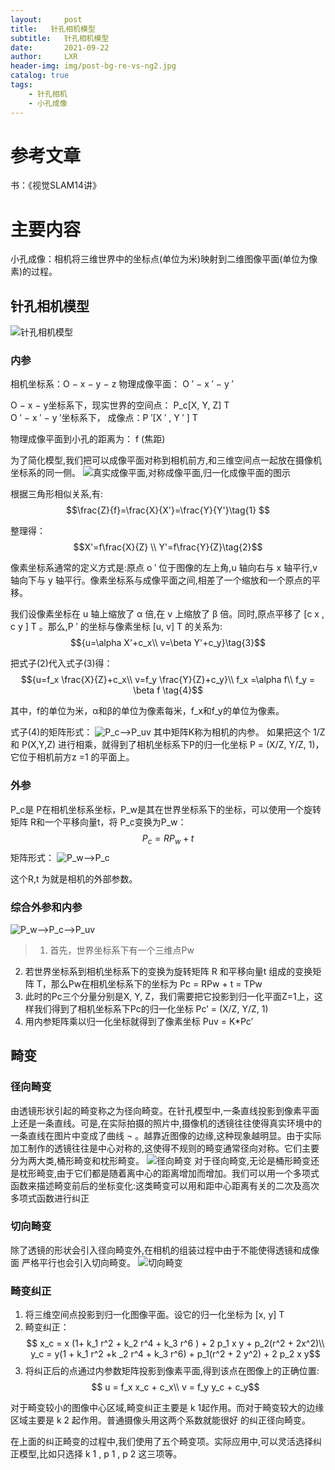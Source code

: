 ```yaml
---
layout:     post
title:   针孔相机模型
subtitle:   针孔相机模型
date:       2021-09-22
author:     LXR
header-img: img/post-bg-re-vs-ng2.jpg
catalog: true
tags:
    - 针孔相机
    - 小孔成像
---
```


# 参考文章
书：《视觉SLAM14讲》

# 主要内容
小孔成像：相机将三维世界中的坐标点(单位为米)映射到二维图像平面(单位为像素)的过程。

## 针孔相机模型
![针孔相机模型](/img/camera_model.jpg)

### 内参
相机坐标系：O − x − y − z
物理成像平面： O ′ − x ′ − y ′

O − x − y坐标系下，现实世界的空间点： P_c[X, Y, Z] T  
 O ′ − x ′ − y ′坐标系下， 成像点：P ′[X ′ , Y ′ ] T  

物理成像平面到小孔的距离为： f (焦距)

为了简化模型,我们把可以成像平面对称到相机前方,和三维空间点一起放在摄像机坐标系的同一侧。
![真实成像平面,对称成像平面,归一化成像平面的图示](/img/three_planes.jpg)  

根据三角形相似关系,有:  
$$\frac{Z}{f}=\frac{X}{X'}=\frac{Y}{Y'}\tag{1} $$

整理得：  
$$X'=f\frac{X}{Z} \\  
   Y'=f\frac{Y}{Z}\tag{2}$$
   
像素坐标系通常的定义方式是:原点 o ′ 位于图像的左上角,u 轴向右与 x 轴平行,v轴向下与 y 轴平行。像素坐标系与成像平面之间,相差了一个缩放和一个原点的平移。

我们设像素坐标在 u 轴上缩放了 α 倍,在 v 上缩放了 β 倍。同时,原点平移了 [c x , c y ] T 。那么,P ′ 的坐标与像素坐标 [u, v] T 的关系为:
$${u=\alpha X'+c_x\\
   v=\beta Y'+c_y}\tag{3}$$

把式子(2)代入式子(3)得：
$${u=f_x \frac{X}{Z}+c_x\\
   v=f_y \frac{Y}{Z}+c_y}\\
  f_x =\alpha f\\
  f_y = \beta f \tag{4}$$

其中，f的单位为米，α和β的单位为像素每米，f_x和f_y的单位为像素。

式子(4)的矩阵形式：
![P_c-->P_uv](/img/camera_model_1.jpg)
其中矩阵K称为相机的内参。
如果把这个 1/Z 和 P(X,Y,Z) 进行相乘，就得到了相机坐标系下P的归一化坐标 P = (X/Z, Y/Z, 1)， 它位于相机前方z =1 的平面上。

### 外参
P_c是 P在相机坐标系坐标，P_w是其在世界坐标系下的坐标，可以使用一个旋转矩阵 R和一个平移向量t，将 P_c变换为P_w：
$$ P_c = R P_w + t$$
矩阵形式：
![P_w-->P_c](/img/camera_model_2.jpg)

这个R,t 为就是相机的外部参数。

### 综合外参和内参
![P_w-->P_c-->P_uv](/img/camera_model_3.jpg)

>  1. 首先，世界坐标系下有一个三维点Pw
 2. 若世界坐标系到相机坐标系下的变换为旋转矩阵 R 和平移向量t 组成的变换矩阵 T，那么Pw在相机坐标系下的坐标为 Pc = RPw + t = TPw
 3. 此时的Pc三个分量分别是X, Y, Z，我们需要把它投影到归一化平面Z=1上，这样我们得到了相机坐标系下Pc的归一化坐标 Pc’ = (X/Z, Y/Z, 1)
 4. 用内参矩阵乘以归一化坐标就得到了像素坐标 Puv = K*Pc’
 
## 畸变

### 径向畸变
由透镜形状引起的畸变称之为径向畸变。在针孔模型中,一条直线投影到像素平面上还是一条直线。可是,在实际拍摄的照片中,摄像机的透镜往往使得真实环境中的一条直线在图片中变成了曲线 ¬ 。越靠近图像的边缘,这种现象越明显。由于实际加工制作的透镜往往是中心对称的,这使得不规则的畸变通常径向对称。它们主要分为两大类,桶形畸变和枕形畸变。
![径向畸变](/img/jingxiang_jibian.jpg)
对于径向畸变,无论是桶形畸变还是枕形畸变,由于它们都是随着离中心的距离增加而增加。我们可以用一个多项式函数来描述畸变前后的坐标变化:这类畸变可以用和距中心距离有关的二次及高次多项式函数进行纠正

### 切向畸变
除了透镜的形状会引入径向畸变外,在相机的组装过程中由于不能使得透镜和成像面
严格平行也会引入切向畸变。
![切向畸变](/img/qiexiang_jibian.jpg)

### 畸变纠正

1.  将三维空间点投影到归一化图像平面。设它的归一化坐标为 [x, y] T
 2.  畸变纠正：
$$ x_c = x (1+ k_1 r^2 + k_2 r^4 + k_3 r^6 ) + 2 p_1 x y + p_2(r^2 + 2x^2)\\
  y_c = y(1 + k_1 r^2 +k _2 r^4 + k_3 r^6) + p_1(r^2 + 2 y^2) + 2 p_2 x y$$
3. 将纠正后的点通过内参数矩阵投影到像素平面,得到该点在图像上的正确位置:
$$ u = f_x x_c + c_x\\
   v = f_y y_c + c_y$$

对于畸变较小的图像中心区域,畸变纠正主要是 k 1起作用。而对于畸变较大的边缘区域主要是 k 2 起作用。普通摄像头用这两个系数就能很好
的纠正径向畸变。

在上面的纠正畸变的过程中,我们使用了五个畸变项。实际应用中,可以灵活选择纠正模型,比如只选择 k 1 , p 1 , p 2 这三项等。

